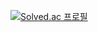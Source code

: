 [![Solved.ac
프로필](http://mazassumnida.wtf/api/mini/generate_badge?boj={yu00ffe})](https://solved.ac/{yu00ffe})
